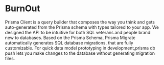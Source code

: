 # BurnOut
 Prisma Client is a query builder that composes the way you think and gets auto-generated from the Prisma schema with types tailored to your app. We designed the API to be intuitive for both SQL veterans and people brand new to databases.
 Based on the Prisma Schema, Prisma Migrate automatically generates SQL database migrations, that are fully customizable. For quick data model prototyping in development,prisma db push lets you make changes to the database without generating migration files.
